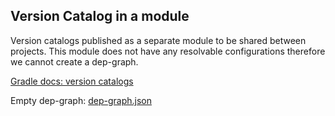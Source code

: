 ## Version Catalog in a module

Version catalogs published as a separate module to be shared between projects. This module does not have any resolvable configurations therefore we cannot create a dep-graph.

[Gradle docs: version catalogs](https://docs.gradle.org/current/userguide/platforms.html)

Empty dep-graph: [dep-graph.json](./dep-graph.json)
